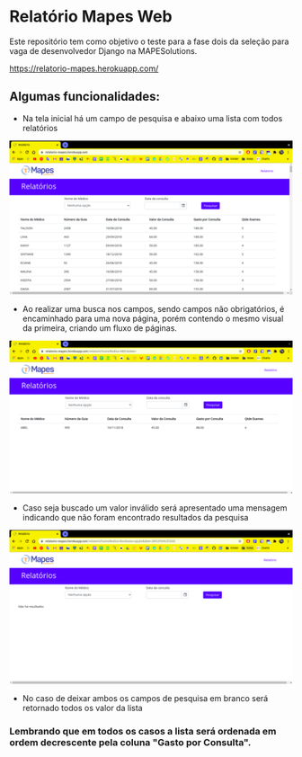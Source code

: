 # Relatório Mapes Web

Este repositório tem como objetivo o teste para a fase dois da seleção para vaga de desenvolvedor Django na MAPESolutions.

https://relatorio-mapes.herokuapp.com/

## Algumas funcionalidades:
* Na tela inicial há um campo de pesquisa e abaixo uma lista com todos relatórios

![Alt text](imagesREADME/home.png?raw=true "Home")

* Ao realizar uma busca nos campos, sendo campos não obrigatórios, é encaminhado para uma nova página, porém contendo o mesmo visual da primeira, criando um fluxo de páginas.

![Alt text](imagesREADME/busca.png?raw=true "Home")

* Caso seja buscado um valor inválido será apresentado uma mensagem indicando que não foram encontrado resultados da pesquisa

![Alt text](imagesREADME/nEncontrado.png?raw=true "Home")

* No caso de deixar ambos os campos de pesquisa em branco será retornado todos os valor da lista

### Lembrando que em todos os casos a lista será ordenada em ordem decrescente pela coluna "Gasto por Consulta".
